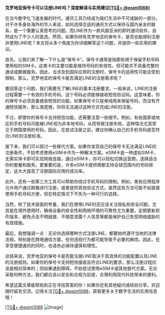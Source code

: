 **克罗地亚保号卡可以注册LINE吗？深度解读与实用建议[[TG💪+ @esim1088](https://t.me/s/esim1088)]**

在当今数字化飞速发展的时代，通讯工具已经成为我们生活中不可或缺的一部分。对于许多身处海外的华人来说，如何选择合适的通讯方式以保持与国内亲友的联系，是一个需要认真思考的问题。而LINE作为一款风靡亚洲的即时通讯软件，自然成为了不少人的首选。然而，如果你持有克罗地亚的保号卡，是否也能顺利注册并使用LINE呢？本文将从多个角度为你详细解答这个问题，并提供一些实用的建议。

首先，让我们来了解一下什么是“保号卡”。保号卡通常是指那些用于保留手机号码使用权的SIM卡。这类卡的主要功能是维持号码的有效性，但可能并不具备完整的通话或数据服务。因此，当涉及到国际应用的注册时，保号卡的适用性可能会受到限制。那么，克罗地亚的保号卡能否满足LINE的注册需求呢？

要回答这个问题，我们需要先了解LINE的基本注册要求。一般来说，LINE的注册过程需要一个有效的手机号码，这个号码必须能够接收短信验证码。这意味着，你的保号卡必须具备接收短信的功能。如果保号卡只是单纯用来保留号码，而没有开通短信服务，那么很遗憾，你将无法通过这种方式完成LINE的注册。

不过，即使你的保号卡支持短信功能，还需要注意一些细节。例如，有些国家或地区的手机号码可能被LINE视为非本地号码，从而导致注册失败。这种情况尤其常见于跨国使用的号码。因此，在尝试注册之前，建议你确认自己的手机号码是否符合LINE的注册标准。

接下来，我们可以探讨一些替代方案。如果你发现自己的保号卡无法满足LINE的注册条件，不妨考虑使用eSIM卡作为一种解决方案。eSIM卡是一种虚拟SIM卡，无需实体卡即可实现网络连接。通过eSIM卡，你可以轻松切换运营商，选择适合你的套餐和服务。更重要的是，许多eSIM卡提供商都支持全球范围内的号码绑定，这大大提高了注册国际应用的成功率。

此外，还有一些第三方工具可以帮助你绕过手机号码的限制。例如，某些应用程序允许用户通过邮箱进行注册，或者提供其他验证方式。虽然这些方法可能不如直接使用手机号码方便，但在特定情况下不失为一种可行的选择。

当然，除了技术层面的考量，我们在使用LINE时还应该关注隐私和安全问题。尤其是在境外使用时，确保设备的安全性和网络环境的可靠性尤为重要。定期更新软件版本、避免点击不明链接、不随意泄露个人信息等都是保护自己免受网络威胁的有效措施。

最后，我想强调一点：无论你选择哪种方式注册LINE，都要始终遵守当地的法律法规。特别是在跨境通信方面，任何违规行为都可能导致不必要的麻烦。因此，在享受便捷通讯的同时，也请务必保持谨慎和理性。

总结来说，克罗地亚的保号卡是否能注册LINE取决于其具体的功能配置以及LINE的注册规则。如果你的保号卡支持短信接收且符合LINE的要求，那么注册过程应该是相对简单的；但如果遇到障碍，不妨尝试使用eSIM卡或其他替代方案。无论采取何种方法，我们都应该以安全和合规为前提，合理利用现代科技带来的便利。

希望这篇文章能帮助到正在寻找答案的你！如果你还有其他疑问或经验分享，欢迎随时留言交流。记得关注[TG💪+ @esim1088](https://t.me/s/esim1088)，获取更多关于数字生活的实用信息哦！

[[TG💪+ @esim1088](https://t.me/s/esim1088) ![Image](https://i.postimg.cc/4NQfJmqS/Snipaste-2025-05-13-00-14-12.png)]